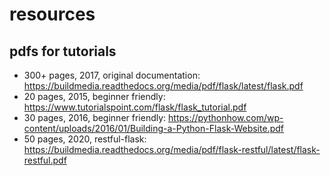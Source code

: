 # resources
## pdfs for tutorials

* 300+ pages, 2017, original documentation: https://buildmedia.readthedocs.org/media/pdf/flask/latest/flask.pdf
* 20 pages, 2015, beginner friendly: https://www.tutorialspoint.com/flask/flask_tutorial.pdf
* 30 pages, 2016, beginner friendly: https://pythonhow.com/wp-content/uploads/2016/01/Building-a-Python-Flask-Website.pdf
* 50 pages, 2020, restful-flask: https://buildmedia.readthedocs.org/media/pdf/flask-restful/latest/flask-restful.pdf
